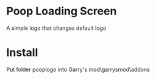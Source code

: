 # Poop Loading Screen
 A simple logo that changes default logo
# Install
Put folder pooplogo into Garry's mod\garrysmod\addons
